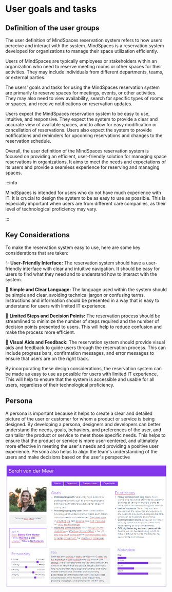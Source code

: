 # User goals and tasks

## Definition of the user groups 

The user definition of MindSpaces reservation system refers to how users perceive and interact with the system. MindSpaces is a reservation system developed for organizations to manage their space utilization efficiently.

Users of MindSpaces are typically employees or stakeholders within an organization who need to reserve meeting rooms or other spaces for their activities. They may include individuals from different departments, teams, or external parties.

The users' goals and tasks for using the MindSpaces reservation system are primarily to reserve spaces for meetings, events, or other activities. They may also need to view availability, search for specific types of rooms or spaces, and receive notifications on reservation updates.

Users expect the MindSpaces reservation system to be easy to use, intuitive, and responsive. They expect the system to provide a clear and accurate view of available spaces, and to allow for easy modification or cancellation of reservations. Users also expect the system to provide notifications and reminders for upcoming reservations and changes to the reservation schedule.

Overall, the user definition of the MindSpaces reservation system is focused on providing an efficient, user-friendly solution for managing space reservations in organizations. It aims to meet the needs and expectations of its users and provide a seamless experience for reserving and managing spaces.

:::info

MindSpaces is intended for users who do not have much experience with IT. It is crucial to design the system to be as easy to use as possible. This is especially important when users are from different care companies, as their level of technological proficiency may vary.

:::

## Key Considerations

To make the reservation system easy to use, here are some key considerations that are taken:

✨ **User-Friendly Interface:** The reservation system should have a user-friendly interface with clear and intuitive navigation. It should be easy for users to find what they need and to understand how to interact with the system.

🌱 **Simple and Clear Language:** The language used within the system should be simple and clear, avoiding technical jargon or confusing terms. Instructions and information should be presented in a way that is easy to understand for users with limited IT experience.

🎯 **Limited Steps and Decision Points:** The reservation process should be streamlined to minimize the number of steps required and the number of decision points presented to users. This will help to reduce confusion and make the process more efficient.

💬 **Visual Aids and Feedback:** The reservation system should provide visual aids and feedback to guide users through the reservation process. This can include progress bars, confirmation messages, and error messages to ensure that users are on the right track.

By incorporating these design considerations, the reservation system can be made as easy to use as possible for users with limited IT experience. This will help to ensure that the system is accessible and usable for all users, regardless of their technological proficiency.

## Persona

A persona is important because it helps to create a clear and detailed picture of the user or customer for whom a product or service is being designed. By developing a persona, designers and developers can better understand the needs, goals, behaviors, and preferences of the user, and can tailor the product or service to meet those specific needs. This helps to ensure that the product or service is more user-centered, and ultimately more effective in meeting the user's needs and providing a positive user experience. Persona also helps to align the team's understanding of the users and make decisions based on the user's perspective

![Sarah](sarahvan.png)
